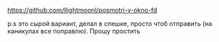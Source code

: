 https://github.com/llightmoonl/posmotri-v-okno-fd

p.s это сырой вариант, делал в спешке, просто чтоб отправить (на каникулах все поправлю). Прошу простить

